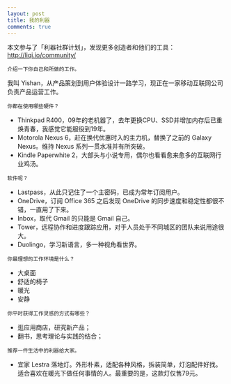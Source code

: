 ```yaml
---
layout: post
title: 我的利器
comments: true
---
```


本文参与了「利器社群计划」，发现更多创造者和他们的工具：http://liqi.io/community/

`介绍一下你自己和所做的工作。`

我叫 Yishan，从产品策划到用户体验设计一路学习，现正在一家移动互联网公司负责产品运营工作。


`你都在使用哪些硬件？`

- Thinkpad R400，09年的老机器了，去年更换CPU、SSD并增加内存后已重焕青春，我感觉它能服役到19年。
- Motorola Nexus 6，赶在换代优惠时入的主力机，替换了之前的 Galaxy Nexus。维持 Nexus 系列一贯水准并有所突破。
- Kindle Paperwhite 2，大部头与小说专用，偶尔也看看愈来愈多的互联网行业鸡汤。


`软件呢？`

- Lastpass，从此只记住了一个主密码，已成为常年订阅用户。
- OneDrive，订阅 Office 365 之后发现 OneDrive 的同步速度和稳定性都很不错，一直用了下来。 
- Inbox，取代 Gmail 的只能是 Gmail 自己。
- Tower，远程协作和进度跟踪应用，对于人员处于不同城区的团队来说用途很大。
- Duolingo，学习新语言，多一种视角看世界。


`你最理想的工作环境是什么？`

- 大桌面
- 舒适的椅子
- 暖光
- 安静


`你平时获得工作灵感的方式有哪些？`

- 逛应用商店，研究新产品；
- 翻书，思考理论与实践的结合；


`推荐一件生活中的利器给大家。`

- 宜家 Lestra 落地灯。外形朴素，适配各种风格，拆装简单，灯泡配件好找。适合喜欢在暖光下做任何事情的人。最重要的是，这款灯仅售79元。